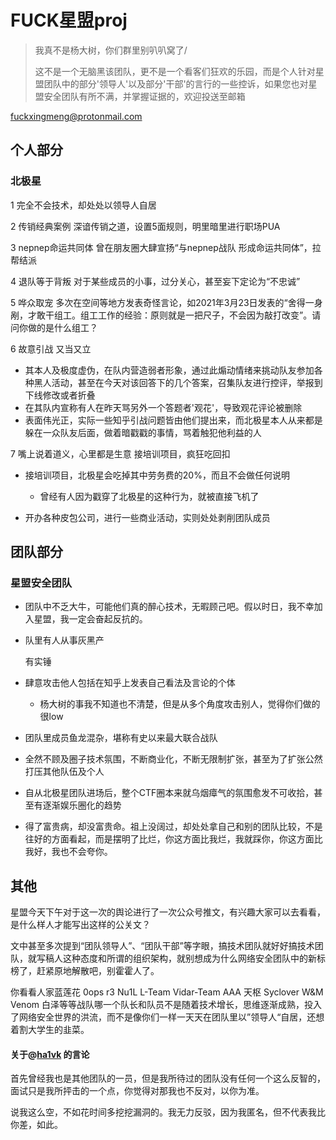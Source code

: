 # FUCK星盟proj

> 我真不是杨大树，你们群里别叭叭窝了/ 
> 
> 这不是一个无脑黑该团队，更不是一个看客们狂欢的乐园，而是个人针对星盟团队中的部分'领导人'以及部分'干部'的言行的一些控诉，如果您也对星盟安全团队有所不满，并掌握证据的，欢迎投送至邮箱

fuckxingmeng@protonmail.com

## 个人部分

### 北极星

1 完全不会技术，却处处以领导人自居

2 传销经典案例 深谙传销之道，设置5面规则，明里暗里进行职场PUA

3 nepnep命运共同体 曾在朋友圈大肆宣扬“与nepnep战队 形成命运共同体”，拉帮结派

4 退队等于背叛 对于某些成员的小事，过分关心，甚至妄下定论为“不忠诚”

5 哗众取宠 多次在空间等地方发表奇怪言论，如2021年3月23日发表的“舍得一身剐，才敢干组工。组工工作的经验：原则就是一把尺子，不会因为敲打改变”。请问你做的是什么组工？

6 故意引战 又当又立

- 其本人及极度虚伪，在队内营造弱者形象，通过此煽动情绪来挑动队友参加各种黑人活动，甚至在今天对该回答下的几个答案，召集队友进行控评，举报到下线修改或者折叠
- 在其队内宣称有人在昨天骂另外一个答题者'观花'，导致观花评论被删除
- 表面伟光正，实际一些知乎引战问题皆由他们提出来，而北极星本人从来都是躲在一众队友后面，做着暗戳戳的事情，骂着触犯他利益的人

7 嘴上说着道义，心里都是生意 接培训项目，疯狂吃回扣

- 接培训项目，北极星会吃掉其中劳务费的20%，而且不会做任何说明
  - 曾经有人因为戳穿了北极星的这种行为，就被直接飞机了

- 开办各种皮包公司，进行一些商业活动，实则处处剥削团队成员



## 团队部分

### 星盟安全团队

- 团队中不乏大牛，可能他们真的醉心技术，无暇顾己吧。假以时日，我不幸加入星盟，我一定会奋起反抗的。

- 队里有人从事灰黑产

  有实锤

- 肆意攻击他人包括在知乎上发表自己看法及言论的个体

  - 杨大树的事我不知道也不清楚，但是从多个角度攻击别人，觉得你们做的很low

- 团队里成员鱼龙混杂，堪称有史以来最大联合战队

- 全然不顾及圈子技术氛围，不断商业化，不断无限制扩张，甚至为了扩张公然打压其他队伍及个人

- 自从北极星团队进场后，整个CTF圈本来就乌烟瘴气的氛围愈发不可收拾，甚至有逐渐娱乐圈化的趋势

- 得了富贵病，却没富贵命。祖上没阔过，却处处拿自己和别的团队比较，不是往好的方面看起，而是摆明了比烂，你这方面比我烂，我就踩你，你这方面比我好，我也不会夸你。

## 其他

星盟今天下午对于这一次的舆论进行了一次公众号推文，有兴趣大家可以去看看，是什么样人才能写出这样的公关文？

文中甚至多次提到“团队领导人”、“团队干部”等字眼，搞技术团队就好好搞技术团队，就写稿人这种态度和所谓的组织架构，就别想成为什么网络安全团队中的新标榜了，赶紧原地解散吧，别霍霍人了。

你看看人家蓝莲花 0ops r3 Nu1L L-Team Vidar-Team AAA 天枢 Syclover W&M  Venom 白泽等等战队哪一个队长和队员不是随着技术增长，思维逐渐成熟，投入了网络安全世界的洪流，而不是像你们一样一天天在团队里以”领导人“自居，还想着割大学生的韭菜。



#### 关于@[ha1vk](https://www.zhihu.com/people/ha1vk) 的言论

首先曾经我也是其他团队的一员，但是我所待过的团队没有任何一个这么反智的，面试只是我所抨击的一个点，你觉得对那我也不反对，以你为准。

说我这么空，不如花时间多挖挖漏洞的。我无力反驳，因为我匿名，但不代表我比你差，如此。
